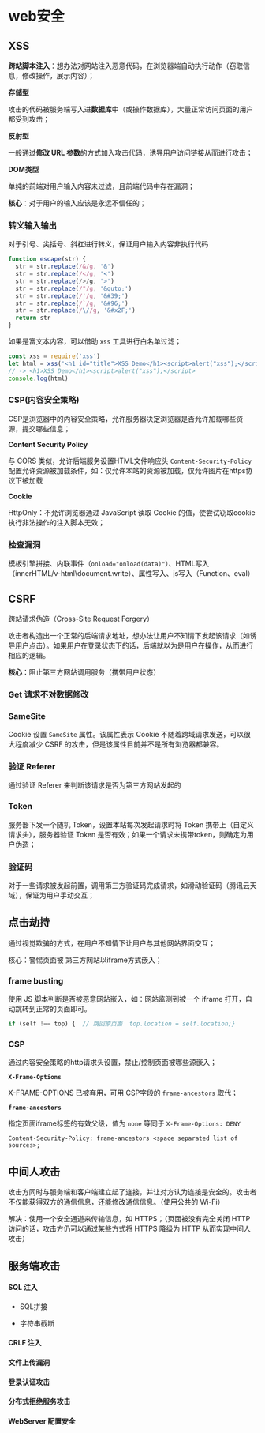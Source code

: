 # web安全

## XSS

**跨站脚本注入**：想办法对网站注入恶意代码，在浏览器端自动执行动作（窃取信息，修改操作，展示内容）；

**存储型**

攻击的代码被服务端写入进**数据库**中（或操作数据库），大量正常访问页面的用户都受到攻击；

**反射型**

一般通过**修改 URL 参数**的方式加入攻击代码，诱导用户访问链接从而进行攻击； 

**DOM类型**

单纯的前端对用户输入内容未过滤，且前端代码中存在漏洞；

**核心**：对于用户的输入应该是永远不信任的；

### 转义输入输出

对于引号、尖括号、斜杠进行转义，保证用户输入内容非执行代码

```js
function escape(str) {
  str = str.replace(/&/g, '&')
  str = str.replace(/</g, '<')
  str = str.replace(/>/g, '>')
  str = str.replace(/"/g, '&quto;')
  str = str.replace(/'/g, '&#39;')
  str = str.replace(/`/g, '&#96;')
  str = str.replace(/\//g, '&#x2F;')
  return str
}
```

如果是富文本内容，可以借助 `xss` 工具进行白名单过滤；

```js
const xss = require('xss')
let html = xss('<h1 id="title">XSS Demo</h1><script>alert("xss");</script>')
// -> <h1>XSS Demo</h1><script>alert("xss");</script>
console.log(html)
```

### CSP(内容安全策略)

CSP是浏览器中的内容安全策略，允许服务器决定浏览器是否允许加载哪些资源，提交哪些信息；

**Content Security Policy**

与 CORS 类似，允许后端服务设置HTML文件响应头 `Content-Security-Policy` 配置允许资源被加载条件，如：仅允许本站的资源被加载，仅允许图片在https协议下被加载

**Cookie**

HttpOnly：不允许浏览器通过 JavaScript 读取 Cookie 的值，使尝试窃取cookie执行非法操作的注入脚本无效；

### 检查漏洞

模板引擎拼接、内联事件（`onload="onload(data)"`）、HTML写入（innerHTML/v-html\document.write）、属性写入、js写入（Function、eval）

## CSRF

跨站请求伪造（Cross-Site Request Forgery）

攻击者构造出一个正常的后端请求地址，想办法让用户不知情下发起该请求（如诱导用户点击）。如果用户在登录状态下的话，后端就以为是用户在操作，从而进行相应的逻辑。

**核心**：阻止第三方网站调用服务（携带用户状态）

### Get 请求不对数据修改

### SameSite

Cookie 设置 `SameSite` 属性。该属性表示 Cookie 不随着跨域请求发送，可以很大程度减少 CSRF 的攻击，但是该属性目前并不是所有浏览器都兼容。

### 验证 Referer

通过验证 Referer 来判断该请求是否为第三方网站发起的

### Token

服务器下发一个随机 Token，设置本站每次发起请求时将 Token 携带上（自定义请求头），服务器验证 Token 是否有效；如果一个请求未携带token，则确定为用户伪造；

### 验证码

对于一些请求被发起前置，调用第三方验证码完成请求，如滑动验证码（腾讯云天域），保证为用户手动交互；

## 点击劫持

通过视觉欺骗的方式，在用户不知情下让用户与其他网站界面交互；

核心：警惕页面被 第三方网站以iframe方式嵌入；

### frame busting

使用 JS 脚本判断是否被恶意网站嵌入，如：网站监测到被一个 iframe 打开，自动跳转到正常的页面即可。

```js
if (self !== top) {  // 跳回原页面  top.location = self.location;}
```

### CSP

通过内容安全策略的http请求头设置，禁止/控制页面被哪些源嵌入；

**`X-Frame-Options`**

X-FRAME-OPTIONS 已被弃用，可用 CSP字段的 `frame-ancestors` 取代；

**`frame-ancestors`**

指定页面iframe标签的有效父级，值为 `none` 等同于 `X-Frame-Options: DENY`

```http
Content-Security-Policy: frame-ancestors <space separated list of sources>;
```

## 中间人攻击

攻击方同时与服务端和客户端建立起了连接，并让对方认为连接是安全的。攻击者不仅能获得双方的通信信息，还能修改通信信息。（使用公共的 Wi-Fi）

解决：使用一个安全通道来传输信息，如 HTTPS；（页面被没有完全关闭 HTTP 访问的话，攻击方仍可以通过某些方式将 HTTPS 降级为 HTTP 从而实现中间人攻击）

## 服务端攻击

#### SQL 注入

- SQL拼接

- 字符串截断

#### CRLF 注入

#### 文件上传漏洞

#### 登录认证攻击

#### 分布式拒绝服务攻击

#### WebServer 配置安全
